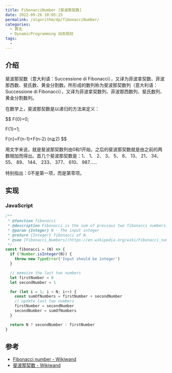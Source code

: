 ```yaml
---
title: FibonacciNumber [斐波那契数]
date: 2022-09-26 10:05:25
permalink: /algorithm/dp/fibonacciNumber/
categories:
  - 算法
  - DynamicProgramming 动态规划
tags:
  - 
---
```


## 介绍

斐波那契数（意大利语：Successione di Fibonacci），又译为菲波拿契数、菲波那西数、斐氏数、黄金分割数。所形成的数列称为斐波那契数列（意大利语：Successione di Fibonacci），又译为菲波拿契数列、菲波那西数列、斐氏数列、黄金分割数列。

在数学上，斐波那契数是以递归的方法来定义：

$$
F{0}=0;

F{1}=1;

F{n}=F(n-1)+F(n-2) (n≧2)
$$

用文字来说，就是斐波那契数列由0和1开始，之后的斐波那契数就是由之前的两数相加而得出。首几个斐波那契数是：1、 1、 2、 3、 5、 8、 13、 21、 34、 55、 89、 144、 233、 377、 610、 987……

特别指出：0不是第一项，而是第零项。

## 实现

### JavaScript

```js
/**
 * @function fibonacci
 * @description Fibonacci is the sum of previous two fibonacci numbers.
 * @param {Integer} N - The input integer
 * @return {Integer} fibonacci of N.
 * @see [Fibonacci_Numbers](https://en.wikipedia.org/wiki/Fibonacci_number)
 */
const fibonacci = (N) => {
  if (!Number.isInteger(N)) {
    throw new TypeError('Input should be integer')
  }

  // memoize the last two numbers
  let firstNumber = 0
  let secondNumber = 1

  for (let i = 1; i < N; i++) {
    const sumOfNumbers = firstNumber + secondNumber
    // update last two numbers
    firstNumber = secondNumber
    secondNumber = sumOfNumbers
  }

  return N ? secondNumber : firstNumber
}
```

## 参考

- [Fibonacci number - Wikiwand](https://www.wikiwand.com/en/Fibonacci_number)
- [斐波那契数 - Wikiwand](https://www.wikiwand.com/zh-hans/%E6%96%90%E6%B3%A2%E9%82%A3%E5%A5%91%E6%95%B0)
